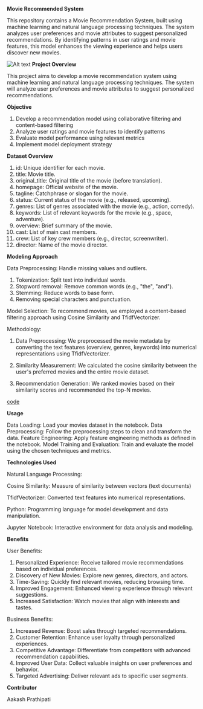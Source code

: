 **Movie Recommended System**

This repository contains a Movie Recommendation System, built using machine learning and natural language processing techniques. The system analyzes user preferences and movie attributes to suggest personalized recommendations. By identifying patterns in user ratings and movie features, this model enhances the viewing experience and helps users discover new movies.

![Alt text](https://repository-images.githubusercontent.com/687484722/18f7170c-be7c-45d5-92c6-e6a31483f6a1)
**Project Overview**

This project aims to develop a movie recommendation system using machine learning and natural language processing techniques. The system will analyze user preferences and movie attributes to suggest personalized recommendations.

**Objective**

1. Develop a recommendation model using collaborative filtering and content-based filtering
2. Analyze user ratings and movie features to identify patterns
3. Evaluate model performance using relevant metrics
4. Implement model deployment strategy

**Dataset Overview**

1. id: Unique identifier for each movie.
2. title: Movie title.
3. original_title: Original title of the movie (before translation).
4. homepage: Official website of the movie.
5. tagline: Catchphrase or slogan for the movie.
6. status: Current status of the movie (e.g., released, upcoming).
7. genres: List of genres associated with the movie (e.g., action, comedy).
8. keywords: List of relevant keywords for the movie (e.g., space, adventure).
9. overview: Brief summary of the movie.
10. cast: List of main cast members.
11. crew: List of key crew members (e.g., director, screenwriter).
12. director: Name of the movie director.

**Modeling Approach**

Data Preprocessing:
Handle missing values and outliers.
1. Tokenization: Split text into individual words.
2. Stopword removal: Remove common words (e.g., "the", "and").
3. Stemming: Reduce words to base form.
4. Removing special characters and punctuation.


Model Selection:
To recommend movies, we employed a content-based filtering approach using Cosine Similarity and TfidfVectorizer.

Methodology:

1. Data Preprocessing: We preprocessed the movie metadata by converting the text features (overview, genres, keywords) into numerical representations using TfidfVectorizer.

2. Similarity Measurement: We calculated the cosine similarity between the user's preferred movies and the entire movie dataset.

3. Recommendation Generation: We ranked movies based on their similarity scores and recommended the top-N movies.


[code](https://github.com/Aakash1379/movie_recommended_system/blob/main/Movie%20Recommended.ipynb)

**Usage**

Data Loading: Load your movies dataset in the notebook.
Data Preprocessing: Follow the preprocessing steps to clean and transform the data.
Feature Engineering: Apply feature engineering methods as defined in the notebook.
Model Training and Evaluation: Train and evaluate the model using the chosen techniques and metrics.

**Technologies Used**

Natural Language Processing:

Cosine Similarity: Measure of similarity between vectors (text documents)

TfidfVectorizer: Converted text features into numerical representations.

Python: Programming language for model development and data manipulation.

Jupyter Notebook: Interactive environment for data analysis and modeling.




**Benefits**

User Benefits:

1. Personalized Experience: Receive tailored movie recommendations based on individual preferences.
2. Discovery of New Movies: Explore new genres, directors, and actors.
3. Time-Saving: Quickly find relevant movies, reducing browsing time.
4. Improved Engagement: Enhanced viewing experience through relevant suggestions.
5. Increased Satisfaction: Watch movies that align with interests and tastes.

Business Benefits:

1. Increased Revenue: Boost sales through targeted recommendations.
2. Customer Retention: Enhance user loyalty through personalized experiences.
3. Competitive Advantage: Differentiate from competitors with advanced recommendation capabilities.
4. Improved User Data: Collect valuable insights on user preferences and behavior.
5. Targeted Advertising: Deliver relevant ads to specific user segments.

**Contributor**

Aakash Prathipati

